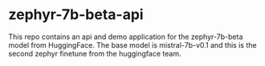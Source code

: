 # zephyr-7b-beta-api
This repo contains an api and demo application for the zephyr-7b-beta model from HuggingFace. The base model is mistral-7b-v0.1 and this is the second zephyr finetune from the huggingface team.
